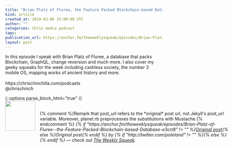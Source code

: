 ```yaml
---
title: "Brian Platz of Fluree, the Feature Packed Blockchain-based Database"
kind: article
created_at: 2019-03-06 15:00:00 UTC
author: ""
categories: Chris media podcast
tags: 
publication_url: https://anchor.fm/theweeklysqueak/episodes/Brian-Platz-of-Fluree--the-Feature-Packed-Blockchain-based-Database-e3crt8
layout: post
---
```

<p>In this episode I speak with Brian Platz of Fluree, a database that packs Blockchain, GraphQL, change reversion and much more. I also cover my geeky squeaks for the week including cashless society, the number 3 mobile OS, mapping works of ancient history and more.<br>
<br>
https://chrischinchilla.com/podcasts<br>
@chrischinch</p>
{::options parse_block_html="true" /}
<div class="author">
   <img src="https://www.rss-specifications.com/rss-spec-rss.gif" style="width: 96px; height: 96;">
   <span style="position: absolute; padding: 32px 15px;">{% comment %}Remark that post_url refers to the *original* post url, not Jekyll's post_url variable. Moreover, planet.rb preprocesses the substitutions with Mustache.{% endcomment %}
      <i>{% if "https://anchor.fm/theweeklysqueak/episodes/Brian-Platz-of-Fluree--the-Feature-Packed-Blockchain-based-Database-e3crt8" != "" %}<a href="https://anchor.fm/theweeklysqueak/episodes/Brian-Platz-of-Fluree--the-Feature-Packed-Blockchain-based-Database-e3crt8">Original post</a>{% else %}Original post{% endif %} by {% if "http://twitter.com/poteland" != "" %}<a href="http://twitter.com/poteland"></a>{% else %}{% endif %} &mdash; check out <a href="https://anchor.fm/theweeklysqueak">The Weekly Squeak</a>.</i>
  </span>
</div>
